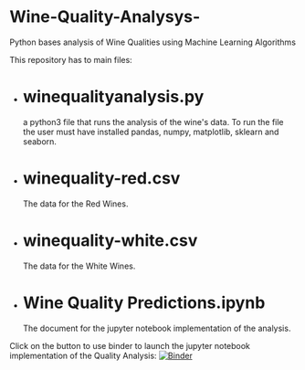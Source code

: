 # Wine-Quality-Analysys-
Python bases analysis of Wine Qualities using Machine Learning Algorithms

This repository has to main files:

- <h1>winequalityanalysis.py</h1> a python3 file that runs the analysis of the wine's data. To run the file the user must have installed pandas, numpy, matplotlib, sklearn and seaborn.

- <h1>winequality-red.csv</h1> The data for the Red Wines.

- <h1>winequality-white.csv</h1> The data for the White Wines.

- <h1>Wine Quality Predictions.ipynb</h1> The document for the jupyter notebook implementation of the analysis.

Click on the button to use binder to launch the jupyter notebook implementation of the Quality Analysis:
[![Binder](https://mybinder.org/badge_logo.svg)](https://mybinder.org/v2/gh/EdgarSRSR/Wine-Quality-Analysys-/master)
